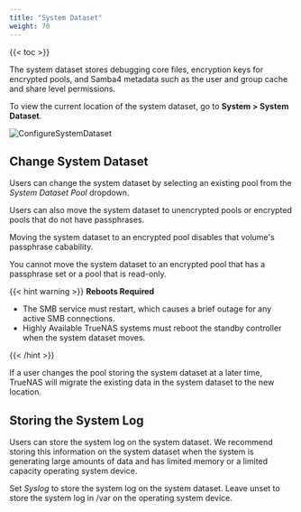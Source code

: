 ```yaml
---
title: "System Dataset"
weight: 70
---
```


{{< toc >}}

The system dataset stores debugging core files, encryption keys for encrypted pools, and Samba4 metadata such as the user and group cache and share level permissions.

To view the current location of the system dataset, go to **System > System Dataset**.

![ConfigureSystemDataset](/images/CORE/12.0/ConfigureSystemDataset.png "Configure System Dataset")

## Change System Dataset

Users can change the system dataset by selecting an existing pool from the *System Dataset Pool* dropdown.

Users can also move the system dataset to unencrypted pools or encrypted pools that do not have passphrases.

Moving the system dataset to an encrypted pool disables that volume's passphrase cabability.

You cannot move the system dataset to an encrypted pool that has a passphrase set or a pool that is read-only.

{{< hint warning >}}
**Reboots Required**

* The SMB service must restart, which causes a brief outage for any active SMB connections.
* Highly Available TrueNAS systems must reboot the standby controller when the system dataset moves.

{{< /hint >}}

If a user changes the pool storing the system dataset at a later time, TrueNAS will migrate the existing data in the system dataset to the new location.

## Storing the System Log

Users can store the system log on the system dataset.
We recommend storing this information on the system dataset when the system is generating large amounts of data and has limited memory or a limited capacity operating system device.

Set *Syslog* to store the system log on the system dataset.
Leave unset to store the system log in <file>/var</file> on the operating system device.
